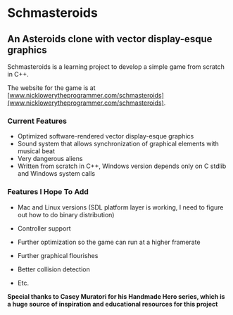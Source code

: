 # Schmasteroids
## An Asteroids clone with vector display-esque graphics

Schmasteroids is a learning project to develop a simple game from scratch in C++.

The website for the game is at [www.nicklowerytheprogrammer.com/schmasteroids](www.nicklowerytheprogrammer.com/schmasteroids).

### Current Features
- Optimized software-rendered vector display-esque graphics
- Sound system that allows synchronization of graphical elements with musical beat
- Very dangerous aliens
- Written from scratch in C++, Windows version depends only on C stdlib and Windows system calls

### Features I Hope To Add
- Mac and Linux versions (SDL platform layer is working, I need to figure out how to do binary distribution)
- Controller support
- Further optimization so the game can run at a higher framerate
- Further graphical flourishes
- Better collision detection

- Etc.

**Special thanks to Casey Muratori for his Handmade Hero series, which is a huge source of inspiration and educational resources for this project**
